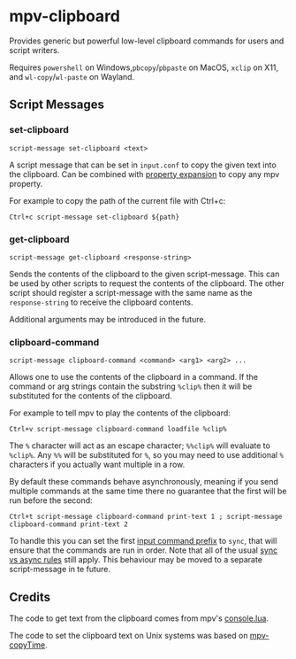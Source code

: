 # mpv-clipboard

Provides generic but powerful low-level clipboard commands for users and script writers.

Requires `powershell` on Windows,`pbcopy`/`pbpaste` on MacOS, `xclip` on X11, and `wl-copy`/`wl-paste` on Wayland.  

## Script Messages

### set-clipboard

`script-message set-clipboard <text>`

A script message that can be set in `input.conf` to copy the given text into the clipboard.
Can be combined with [property expansion](https://mpv.io/manual/master/#property-expansion)
to copy any mpv property.

For example to copy the path of the current file with Ctrl+c:

`Ctrl+c script-message set-clipboard ${path}`

### get-clipboard

`script-message get-clipboard <response-string>`

Sends the contents of the clipboard to the given script-message. This can be used by other
scripts to request the contents of the clipboard. The other script should register a script-message
with the same name as the `response-string` to receive the clipboard contents.

Additional arguments may be introduced in the future.

### clipboard-command

`script-message clipboard-command <command> <arg1> <arg2> ...`

Allows one to use the contents of the clipboard in a command. If the command
or arg strings contain the substring `%clip%` then it will be substituted for the
contents of the clipboard.

For example to tell mpv to play the contents of the clipboard:

    Ctrl+v script-message clipboard-command loadfile %clip%

The `%` character will act as an escape character;
`%%clip%` will evaluate to `%clip%`. Any `%%` will be substituted for `%`, so you may need
to use additional `%` characters if you actually want multiple in a row.

By default these commands behave asynchronously, meaning if you send multiple commands at the same time there
no guarantee that the first will be run before the second:

    Ctrl+t script-message clipboard-command print-text 1 ; script-message clipboard-command print-text 2

To handle this you can set the first [input command prefix](https://mpv.io/manual/master/#input-command-prefixes)
to `sync`, that will ensure that the commands are run in order. Note that all of the usual
[sync vs async rules](https://mpv.io/manual/master/#synchronous-vs-asynchronous) still apply. This behaviour may be moved to a separate script-message in te future.

## Credits

The code to get text from the clipboard comes from mpv's [console.lua](https://github.com/mpv-player/mpv/blob/master/player/lua/console.lua).

The code to set the clipboard text on Unix systems was based on [mpv-copyTime](https://github.com/Arieleg/mpv-copyTime).
